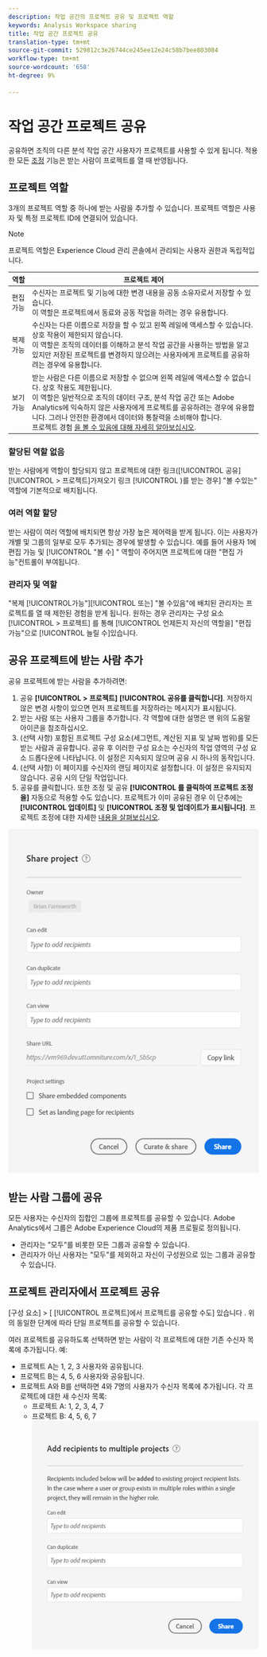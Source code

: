 ```yaml
---
description: 작업 공간의 프로젝트 공유 및 프로젝트 역할
keywords: Analysis Workspace sharing
title: 작업 공간 프로젝트 공유
translation-type: tm+mt
source-git-commit: 529812c3e26744ce245ee12e24c58b7bee803084
workflow-type: tm+mt
source-wordcount: '658'
ht-degree: 9%

---
```



# 작업 공간 프로젝트 공유

공유하면 조직의 다른 분석 작업 공간 사용자가 프로젝트를 사용할 수 있게 됩니다. 적용한 모든 [조정](curate.md) 기능은 받는 사람이 프로젝트를 열 때 반영됩니다.

## 프로젝트 역할

3개의 프로젝트 역할 중 하나에 받는 사람을 추가할 수 있습니다. 프로젝트 역할은 사용자 및 특정 프로젝트 ID에 연결되어 있습니다.

>[!NOTE]
> 프로젝트 역할은 Experience Cloud 관리 콘솔에서 관리되는 사용자 권한과 독립적입니다.

| 역할 | 프로젝트 제어 |
|---|---|
| 편집 가능 | 수신자는 프로젝트 및 기능에 대한 변경 내용을 공동 소유자로서 저장할 수 있습니다.<br>이 역할은 프로젝트에서 동료와 공동 작업을 하려는 경우 유용합니다. |
| 복제 가능 | 수신자는 다른 이름으로 저장을 할 수 있고 왼쪽 레일에 액세스할 수 있습니다. 상호 작용이 제한되지 않습니다.<br>이 역할은 조직의 데이터를 이해하고 분석 작업 공간을 사용하는 방법을 알고 있지만 저장된 프로젝트를 변경하지 않으려는 사용자에게 프로젝트를 공유하려는 경우에 유용합니다. |
| 보기 가능 | 받는 사람은 다른 이름으로 저장할 수 없으며 왼쪽 레일에 액세스할 수 없습니다. 상호 작용도 제한됩니다.<br>이 역할은 일반적으로 조직의 데이터 구조, 분석 작업 공간 또는 Adobe Analytics에 익숙하지 않은 사용자에게 프로젝트를 공유하려는 경우에 유용합니다. 그러나 안전한 환경에서 데이터와 통찰력을 소비해야 합니다.<br>프로젝트 경험 [을 볼 수 있음에 대해 자세히 알아보십시오](/help/analyze/analysis-workspace/curate-share/view-only-projects.md). |

### 할당된 역할 없음

받는 사람에게 역할이 할당되지 않고 프로젝트에 대한 링크([!UICONTROL 공유][!UICONTROL > 프로젝트]가져오기 링크 [!UICONTROL )를 받는 경우] &quot;볼 수있는&quot; 역할에 기본적으로 배치됩니다.

### 여러 역할 할당

받는 사람이 여러 역할에 배치되면 항상 가장 높은 제어력을 받게 됩니다. 이는 사용자가 개별 및 그룹의 일부로 모두 추가되는 경우에 발생할 수 있습니다. 예를 들어 사용자 1에 편집 가능 및 [!UICONTROL &quot;볼 수] &quot; 역할이 주어지면  프로젝트에 대한 &quot;편집 가능&quot;컨트롤이 부여됩니다.

### 관리자 및 역할

&quot;복제 [!UICONTROL가능&quot;][!UICONTROL 또는] &quot;볼 수있음&quot;에 배치된 관리자는 프로젝트를 열 때 제한된 경험을 받게 됩니다. 원하는 경우 관리자는 구성 요소 [!UICONTROL > 프로젝트] 를 통해 [!UICONTROL 언제든지 자신의 역할을] &quot;편집 가능&quot;으로 [!UICONTROL 늘릴 수]있습니다.

## 공유 프로젝트에 받는 사람 추가

공유 프로젝트에 받는 사람을 추가하려면:

1. 공유 **[!UICONTROL > 프로젝트]** **[!UICONTROL 공유를 클릭합니다]**.
저장하지 않은 변경 사항이 있으면 먼저 프로젝트를 저장하라는 메시지가 표시됩니다.
1. 받는 사람 또는 사용자 그룹을 추가합니다.
각 역할에 대한 설명은 맨 위의 도움말 아이콘을 참조하십시오.
1. (선택 사항) 포함된 프로젝트 구성 요소(세그먼트, 계산된 지표 및 날짜 범위)를 모든 받는 사람과 공유합니다.
공유 후 이러한 구성 요소는 수신자의 작업 영역의 구성 요소 드롭다운에 나타납니다. 이 설정은 지속되지 않으며 공유 시 하나의 동작입니다.
1. (선택 사항) 이 페이지를 수신자의 랜딩 페이지로 설정합니다.
이 설정은 유지되지 않습니다. 공유 시의 단일 작업입니다.
1. 공유를 클릭합니다.
또한 조정 및 공유 **[!UICONTROL 를 클릭하여 프로젝트 조정을]** 자동으로 적용할 수도 있습니다. 프로젝트가 이미 공유된 경우 이 단추에는 **[!UICONTROL 업데이트]** 및 **[!UICONTROL 조정 및 업데이트가 표시됩니다]**. 프로젝트 조정에 대한 자세한 [내용을 살펴보십시오](https://docs.adobe.com/content/help/ko-KR/analytics/analyze/analysis-workspace/curate-share/curate.html).

![](assets/share-proj-modal.png)

## 받는 사람 그룹에 공유

모든 사용자는 수신자의 집합인 그룹에 프로젝트를 공유할 수 있습니다. Adobe Analytics에서 그룹은 Adobe Experience Cloud의 제품 프로필로 정의됩니다.

* 관리자는 &quot;모두&quot;를 비롯한 모든 그룹과 공유할 수 있습니다.
* 관리자가 아닌 사용자는 &quot;모두&quot;를 제외하고 자신이 구성원으로 있는 그룹과 공유할 수 있습니다.

## 프로젝트 관리자에서 프로젝트 공유

[구성 요소] > [ [!UICONTROL 프로젝트]에서 프로젝트를 공유할 수도] 있습니다 . 위의 동일한 단계에 따라 단일 프로젝트를 공유할 수 있습니다.

여러 프로젝트를 공유하도록 선택하면 받는 사람이 각 프로젝트에 대한 기존 수신자 목록에 추가됩니다. 예:

* 프로젝트 A는 1, 2, 3 사용자와 공유됩니다.
* 프로젝트 B는 4, 5, 6 사용자와 공유됩니다.
* 프로젝트 A와 B를 선택하면 4와 7명의 사용자가 수신자 목록에 추가됩니다. 각 프로젝트에 대한 새 수신자 목록:
   * 프로젝트 A: 1, 2, 3, 4, 7
   * 프로젝트 B: 4, 5, 6, 7
   ![](assets/mult-proj-sharing.png)

